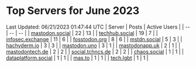 # Top Servers for June 2023
Last Updated: 06/21/2023 01:47:44 UTC
| Server | Posts | Active Users |
| -- | -- | -- |
| [mastodon.social](https://mastodon.social/tags/PowerShell) | 22 | 13 |
| [techhub.social](https://techhub.social/tags/PowerShell) | 19 | 7 |
| [infosec.exchange](https://infosec.exchange/tags/PowerShell) | 11 | 6 |
| [fosstodon.org](https://fosstodon.org/tags/PowerShell) | 8 | 6 |
| [mstdn.social](https://mstdn.social/tags/PowerShell) | 5 | 3 |
| [hachyderm.io](https://hachyderm.io/tags/PowerShell) | 3 | 3 |
| [mastodon.uno](https://mastodon.uno/tags/PowerShell) | 3 | 1 |
| [mastodonapp.uk](https://mastodonapp.uk/tags/PowerShell) | 2 | 1 |
| [mastodontech.de](https://mastodontech.de/tags/PowerShell) | 2 | 2 |
| [social.tchncs.de](https://social.tchncs.de/tags/PowerShell) | 2 | 2 |
| [chaos.social](https://chaos.social/tags/PowerShell) | 1 | 1 |
| [dataplatform.social](https://dataplatform.social/tags/PowerShell) | 1 | 1 |
| [mas.to](https://mas.to/tags/PowerShell) | 1 | 1 |
| [tech.lgbt](https://tech.lgbt/tags/PowerShell) | 1 | 1 |
